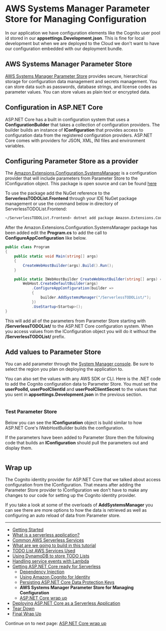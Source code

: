 # AWS Systems Manager Parameter Store for Managing Configuration

In our application we have configuration elements like the Cognito user pool id stored in our **appsettings.Development.json**. This is
fine for local development but when we are deployed to the Cloud we don't want to have our configuration embedded with our deployment bundle.

## AWS Systems Manager Parameter Store

[AWS Systems Manager Parameter Store](https://docs.aws.amazon.com/systems-manager/latest/userguide/systems-manager-parameter-store.html) provides secure, hierarchical storage for configuration data management and secrets management. You can store data such as passwords, database strings, and license codes as parameter values. You can store values as plain text or encrypted data. 


## Configuration in ASP.NET Core

ASP.NET Core has a built in configuration system that uses a **ConfigurationBuilder** that takes a collection of configuration providers. The builder builds an instance of **IConfiguration** that provides access to configuration data from the registered configuration providers. ASP.NET Core comes with providers for JSON, XML, INI files and environment variables.

## Configuring Parameter Store as a provider

The [Amazon.Extensions.Configuration.SystemsManager](https://www.nuget.org/packages/Amazon.Extensions.Configuration.SystemsManager/) is a configuration provider that will include parameters from Parameter Store to the IConfiguration object. This package is open source and can be found [here](https://github.com/aws/aws-dotnet-extensions-configuration)


To use the package add the NuGet reference to the **ServerlessTODOList.Frontend** through your IDE NuGet package management or use the command below in directory of ServerlessTODOList.Frontend:
```bash
~/ServerlessTODOList.Frontend> dotnet add package Amazon.Extensions.Configuration.SystemsManager
```

After the Amazon.Extensions.Configuration.SystemsManager package has been added
edit the **Program.cs** to add the call to **ConfigureAppConfiguration** like below.

```csharp
public class Program
{
    public static void Main(string[] args)
    {
        CreateWebHostBuilder(args).Build().Run();
    }

    public static IWebHostBuilder CreateWebHostBuilder(string[] args) =>
        WebHost.CreateDefaultBuilder(args)
            .ConfigureAppConfiguration(builder =>
            {
                builder.AddSystemsManager("/ServerlessTODOList/");
            })
            .UseStartup<Startup>();
}
```

This will add all of the parameters from Parameter Store starting with **/ServerlessTODOList/** to the ASP.NET Core configuration system. When you access values from the IConfiguration object you 
will do it without the **/ServerlessTODOList/** prefix.

## Add values to Parameter Store

You can add parameter through the [System Manager console](https://console.aws.amazon.com/systems-manager/parameters). Be sure to select the region you plan on deploying the application to. 

You can also set the values with any AWS SDK or CLI. Here is the .NET code to add the Cognito configuration data to Parameter Store. You must
set the **userPoolId, userPoolClientId** and **userPoolClientSecret** to the values that you sent in **appsettings.Development.json** in the 
previous section.


```cs --source-file ../Snippets/ParameterStoreSetup.cs --project ../Snippets/Snippets.csproj --region add_parameter_store_values
```

### Test Parameter Store

Below you can see the **IConfiguration** object is build similar to how
ASP.NET Core's IWebHostBuilder builds the configuration. 

If the parameters have been added to Parameter Store then the following code that builds an **IConfiguration** should pull the parameters out and display them.

```cs --source-file ../Snippets/ParameterStoreSetup.cs --project ../Snippets/Snippets.csproj --region test_parameter_store_values
```

## Wrap up

The Cognito identity provider for ASP.NET Core that we talked about
access configuration from the IConfiguration. That means after adding
the Parameter Store provider to IConfiguration we don't have to make
any changes to our code for setting up the Cognito identity provider.

If you take a look at some of the overloads of **AddSystemsManager** you can see there are more options to how the data is retrieved as
well as configuring an auto reload of data from Parameter store.

<!-- Generated Navigation -->
---

* [Getting Started](../GettingStarted.md)
* [What is a serverless application?](../WhatIsServerless.md)
* [Common AWS Serverless Services](../CommonServerlessServices.md)
* [What are we going to build in this tutorial](../WhatAreWeBuilding.md)
* [TODO List AWS Services Used](../TODOListServices.md)
* [Using DynamoDB to store TODO Lists](../DynamoDBModule/WhatIsDynamoDB.md)
* [Handling service events with Lambda](../StreamProcessing/ServiceEvents.md)
* [Getting ASP.NET Core ready for Serverless](../ASP.NETCoreFrontend/TheFrontend.md)
  * [Dependency Injection](../ASP.NETCoreFrontend/DependencyInjection.md)
  * [Using Amazon Cognito for Identity](../ASP.NETCoreFrontend/WebIdentity.md)
  * [Persisting ASP.NET Core Data Protection Keys](../ASP.NETCoreFrontend/ParameterStoreDataProtection.md)
  * **AWS Systems Manager Parameter Store for Managing Configuration**
  * [ASP.NET Core wrap up](../ASP.NETCoreFrontend/FrontendWrapup.md)
* [Deploying ASP.NET Core as a Serverless Application](../DeployingFrontend/DeployingFrontend.md)
* [Tear Down](../TearDown.md)
* [Final Wrap Up](../FinalWrapup.md)

Continue on to next page: [ASP.NET Core wrap up](../ASP.NETCoreFrontend/FrontendWrapup.md)

